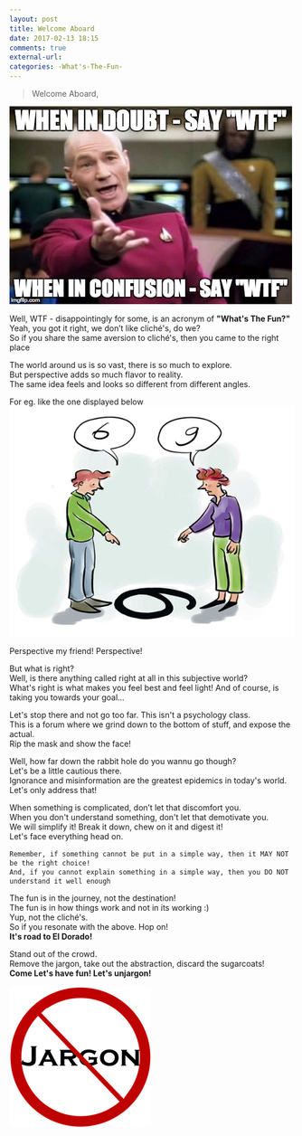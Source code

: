 ```yaml
---
layout: post
title: Welcome Aboard
date: 2017-02-13 18:15
comments: true
external-url:
categories: -What's-The-Fun-
---
```


> Welcome Aboard,

<img class="img-responsive" src="/assets/2017-02-13/WhenInDoubt.jpg">

Well, WTF - disappointingly for some, is an acronym of <b>"What's The Fun?"</b><br>
Yeah, you got it right, we don’t like cliché's, do we?<br>
So if you share the same aversion to cliché's, then you came to the right place<br>

The world around us is so vast, there is so much to explore.<br>
But perspective adds so much flavor to reality.<br>
The same idea feels and looks so different from different angles.<br>

<div id="perspective">For eg. like the one displayed below</div>

<img class="img-responsive" src="/assets/2017-02-13/6-9-perspective.jpg">

Perspective my friend! Perspective!

But what is right?<br>
Well, is there anything called right at all in this subjective world?<br>
What's right is what makes you feel best and feel light! And of course, is taking you towards your goal...<br>

Let's stop there and not go too far. This isn't a psychology class.<br>
This is a forum where we grind down to the bottom of stuff, and expose the actual.<br>
Rip the mask and show the face!<br>

Well, how far down the rabbit hole do you wannu go though?<br>
Let's be a little cautious there.<br>
Ignorance and misinformation are the greatest epidemics in today's world.<br>
Let's only address that!<br>

When something is complicated, don’t let that discomfort you.<br>
When you don't understand something, don't let that demotivate you.<br>
We will simplify it! Break it down, chew on it and digest it!<br>
Let's face everything head on.<br>

```
Remember, if something cannot be put in a simple way, then it MAY NOT be the right choice!
And, if you cannot explain something in a simple way, then you DO NOT understand it well enough
```

The fun is in the journey, not the destination!<br>
The fun is in how things work and not in its working :)<br>
Yup, not the cliché's.<br>
So if you resonate with the above. Hop on!<br>
<b>It's road to El Dorado!</b><br>

Stand out of the crowd.<br>
Remove the jargon, take out the abstraction, discard the sugarcoats!<br>
<b>Come Let's have fun! Let's unjargon!</b>

<img src="/assets/2017-02-13/no-jargon.png">
